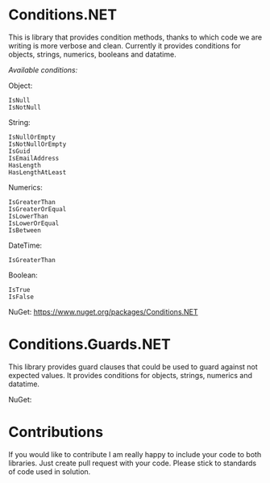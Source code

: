 # Conditions.NET

This is library that provides condition methods, thanks to which code we are writing is more verbose and clean.
Currently it provides conditions for objects, strings, numerics, booleans and datatime.

*Available conditions:*

Object:
  ```
  IsNull
  IsNotNull
  ```
String:
  ```
  IsNullOrEmpty
  IsNotNullOrEmpty
  IsGuid
  IsEmailAddress
  HasLength
  HasLengthAtLeast
  ```
Numerics:
  ```
  IsGreaterThan
  IsGreaterOrEqual
  IsLowerThan
  IsLowerOrEqual
  IsBetween
  ```
DateTime:
  ```
  IsGreaterThan
  ```
Boolean:
  ```
  IsTrue
  IsFalse
  ```

NuGet: https://www.nuget.org/packages/Conditions.NET

# Conditions.Guards.NET

This library provides guard clauses that could be used to guard against not expected values.
It provides conditions for objects, strings, numerics and datatime.

NuGet:

# Contributions

If you would like to contribute I am really happy to include your code to both libraries. Just create pull request with your code. Please stick to standards of code used in solution.